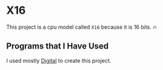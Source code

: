 # X16

This project is a cpu model called `X16` because it is 16 bits. 🔥

## Programs that I Have Used

I used mostly [Digital](https://github.com/hneemann/Digital) to create this project.